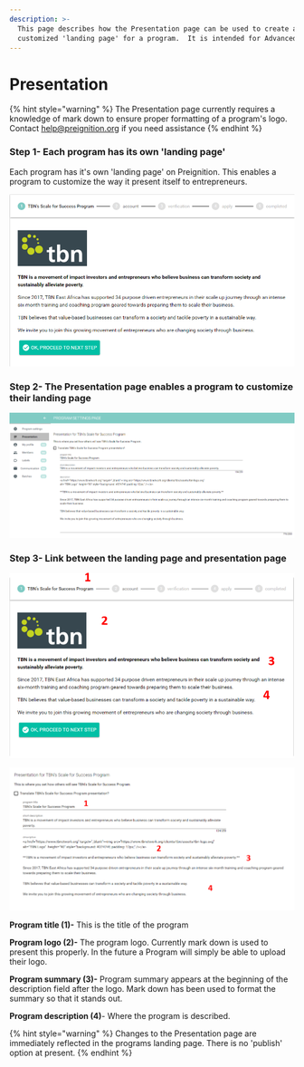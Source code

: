 ```yaml
---
description: >-
  This page describes how the Presentation page can be used to create a
  customized 'landing page' for a program.  It is intended for Advanced Users.
---
```


# Presentation

{% hint style="warning" %}
The Presentation page currently requires a knowledge of mark down to ensure proper formatting of a program's logo.  Contact help@preignition.org if you need assistance 
{% endhint %}

### Step 1- Each program has its own 'landing page' 

Each program has it's own 'landing page' on Preignition.  This enables a program to customize the way it present itself to entrepreneurs. 

![This is an example of TBN East Africa&apos;s landing page](../../../.gitbook/assets/image%20%2816%29.png)

### Step 2- The Presentation page enables a program to customize their landing page

![This is an example of TBN East Africa&apos;s Presentation page](../../../.gitbook/assets/image%20%2811%29.png)

### Step 3- Link between the landing page and presentation page

![](../../../.gitbook/assets/image%20%2826%29.png)

![](../../../.gitbook/assets/image%20%2829%29.png)

**Program title \(1\)-**  This is the title of the program

**Program logo \(2\)-** The program logo.  Currently mark down is used to present this properly.  In the future a Program will simply be able to upload their logo.

**Program summary \(3\)-** Program summary appears at the beginning of the description field after the logo.  Mark down has been used to format the summary so that it stands out.

**Program description \(4\)**- Where the program is described.

{% hint style="warning" %}
Changes to the Presentation page are immediately reflected in the programs landing page.  There is no 'publish' option at present.
{% endhint %}

